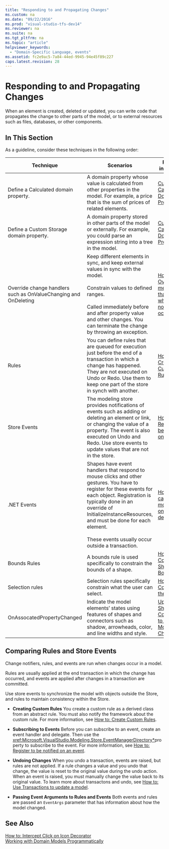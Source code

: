 ```yaml
---
title: "Responding to and Propagating Changes"
ms.custom: na
ms.date: "09/22/2016"
ms.prod: "visual-studio-tfs-dev14"
ms.reviewer: na
ms.suite: na
ms.tgt_pltfrm: na
ms.topic: "article"
helpviewer_keywords: 
  - "Domain-Specific Language, events"
ms.assetid: fc2e9ac5-7a84-44ed-9945-94e45f89c227
caps.latest.revision: 28
---
```

# Responding to and Propagating Changes
When an element is created, deleted or updated, you can write code that propagates the change to other parts of the model, or to external resources such as files, databases, or other components.  
  
## In This Section  
 As a guideline, consider these techniques in the following order:  
  
|Technique|Scenarios|For more information|  
|---------------|---------------|--------------------------|  
|Define a Calculated domain property.|A domain property whose value is calculated from other properties in the model. For example, a price that is the sum of prices of related elements.|[Custom and Calculated Domain Properties](../vs140/calculated-and-custom-storage-properties.md)|  
|Define a Custom Storage domain property.|A domain property stored in other parts of the model or externally. For example, you could parse an expression string into a tree in the model.|[Custom and Calculated Domain Properties](../vs140/calculated-and-custom-storage-properties.md)|  
|Override change handlers such as OnValueChanging and OnDeleting|Keep different elements in sync, and keep external values in sync with the model.<br /><br /> Constrain values to defined ranges.<br /><br /> Called immediately before and after property value and other changes. You can terminate the change by throwing an exception.|[How to Override methods that run when a notification occurs](../vs140/domain-property-value-change-handlers.md)|  
|Rules|You can define rules that are queued for execution just before the end of a transaction in which a change has happened. They are not executed on Undo or Redo. Use them to keep one part of the store in synch with another.|[How to: Create Custom Rules](../vs140/rules-propagate-changes-within-the-model.md)|  
|Store Events|The modeling store provides notifications of events such as adding or deleting an element or link, or changing the value of a property. The event is also executed on Undo and Redo. Use store events to update values that are not in the store.|[How to: Register to be notified on an event](../vs140/event-handlers-propagate-changes-outside-the-model.md)|  
|.NET Events|Shapes have event handlers that respond to mouse clicks and other gestures. You have to register for these events for each object. Registration is typically done in an override of InitializeInstanceResources, and must be done for each element.<br /><br /> These events usually occur outside a transaction.|[How to capture mouse clicks on an icon decorator](../vs140/how-to--intercept-a-click-on-a-shape-or-decorator.md)|  
|Bounds Rules|A bounds rule is used specifically to constrain the bounds of a shape.|[How to Constrain Shapes with BoundsRules](../vs140/boundsrules-constrain-shape-location-and-size.md)|  
|Selection rules|Selection rules specifically constrain what the user can select.|[How to Constrain the selection](../vs140/how-to--access-and-constrain-the-current-selection.md)|  
|OnAssocatedPropertyChanged|Indicate the model elements’ states using features of shapes and connectors such as shadow, arrowheads, color, and line widths and style.|[Updating Shapes and Connectors to Reflect Model Changes](../vs140/updating-shapes-and-connectors-to-reflect-the-model.md)|  
  
## **Comparing Rules and Store Events**  
 Change notifiers, rules, and events are run when changes occur in a model.  
  
 Rules are usually applied at the end transaction in which the change has occurred, and events are applied after changes in a transaction are committed.  
  
 Use store events to synchronize the model with objects outside the Store, and rules to maintain consistency within the Store.  
  
-   **Creating Custom Rules** You create a custom rule as a derived class from an abstract rule. You must also notify the framework about the custom rule. For more information, see [How to: Create Custom Rules](../vs140/rules-propagate-changes-within-the-model.md).  
  
-   **Subscribing to Events** Before you can subscribe to an event, create an event handler and delegate. Then use the <xref:Microsoft.VisualStudio.Modeling.Store.EventManagerDirectory*>property to subscribe to the event. For more information, see [How to: Register to be notified on an event](../vs140/event-handlers-propagate-changes-outside-the-model.md).  
  
-   **Undoing Changes** When you undo a transaction, events are raised, but rules are not applied. If a rule changes a value and you undo that change, the value is reset to the original value during the undo action. When an event is raised, you must manually change the value back to its original value. To learn more about transactons and undo, see [How to: Use Transactions to update a model](../vs140/how-to--use-transactions-to-update-the-model.md).  
  
-   **Passing Event Arguments to Rules and Events** Both events and rules are passed an `EventArgs` parameter that has information about how the model changed.  
  
## See Also  
 [How to: Intercept Click on Icon Decorator](../vs140/how-to--intercept-a-click-on-a-shape-or-decorator.md)   
 [Working with Domain Models Programmatically](../vs140/writing-code-to-customise-a-domain-specific-language.md)